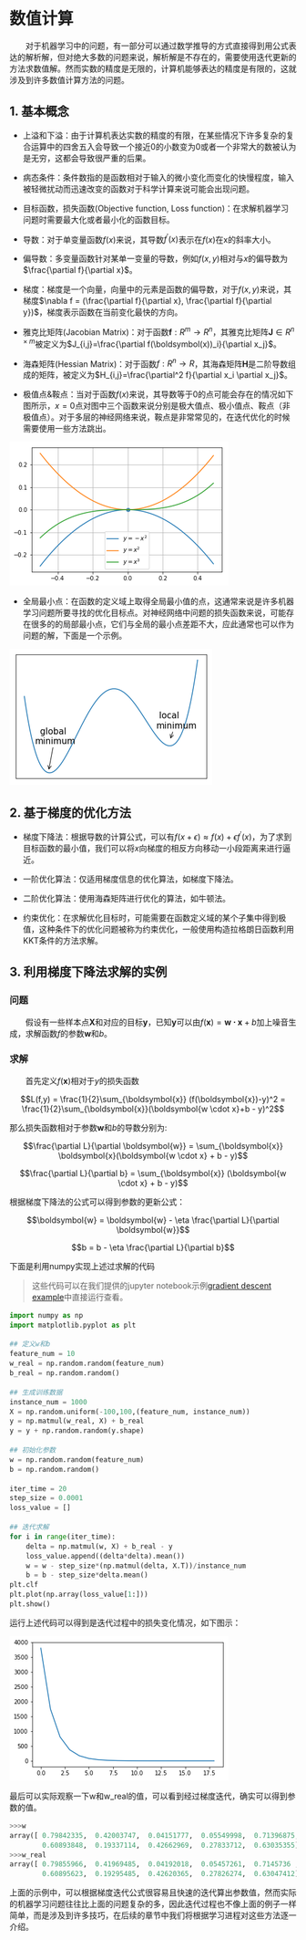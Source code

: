 # 数值计算

&emsp;&emsp;对于机器学习中的问题，有一部分可以通过数学推导的方式直接得到用公式表达的解析解，但对绝大多数的问题来说，解析解是不存在的，需要使用迭代更新的方法求数值解。然而实数的精度是无限的，计算机能够表达的精度是有限的，这就涉及到许多数值计算方法的问题。

## 1. 基本概念

+ 上溢和下溢：由于计算机表达实数的精度的有限，在某些情况下许多复杂的复合运算中的四舍五入会导致一个接近0的小数变为0或者一个非常大的数被认为是无穷，这都会导致很严重的后果。

+ 病态条件：条件数指的是函数相对于输入的微小变化而变化的快慢程度，输入被轻微扰动而迅速改变的函数对于科学计算来说可能会出现问题。

+ 目标函数，损失函数(Objective function, Loss function)：在求解机器学习问题时需要最大化或者最小化的函数目标。

+ 导数：对于单变量函数$f(x)$来说，其导数$f^\prime(x)$表示在$f(x)$在x的斜率大小。

+ 偏导数：多变量函数针对某单一变量的导数，例如$f(x,y)$相对与$x$的偏导数为$\frac{\partial f}{\partial x}$。

+ 梯度：梯度是一个向量，向量中的元素是函数的偏导数，对于$f(x,y)$来说，其梯度$\nabla f = (\frac{\partial f}{\partial x}, \frac{\partial f}{\partial y})$，梯度表示函数在当前变化最快的方向。

+ 雅克比矩阵(Jacobian Matrix)：对于函数$\boldsymbol{f}: R^m \rightarrow R^n$，其雅克比矩阵$\boldsymbol{J} \in R^{n \times m}$被定义为$J_{i,j}=\frac{\partial f(\boldsymbol(x))_i}{\partial x_j}$。

+ 海森矩阵(Hessian Matrix)：对于函数$f: R^n \rightarrow R$，其海森矩阵$\boldsymbol{H}$是二阶导数组成的矩阵，被定义为$H_{i,j}=\frac{\partial^2 f}{\partial x_i \partial x_j}$。

+ 极值点&鞍点：当对于函数$f(x)$来说，其导数等于0的点可能会存在的情况如下图所示，$x=0$点对图中三个函数来说分别是极大值点、极小值点、鞍点（非极值点）。对于多层的神经网络来说，鞍点是非常常见的，在迭代优化的时候需要使用一些方法跳出。

![max min and saddle point](img/max_min_saddle_point.png)

+ 全局最小点：在函数的定义域上取得全局最小值的点，这通常来说是许多机器学习问题所要寻找的优化目标点。对神经网络中问题的损失函数来说，可能存在很多的的局部最小点，它们与全局的最小点差距不大，应此通常也可以作为问题的解，下面是一个示例。

![overall min](img/local_min.png)

## 2. 基于梯度的优化方法

+ 梯度下降法：根据导数的计算公式，可以有$f(x+\epsilon) \approx f(x) + \epsilon f^\prime(x)$，为了求到目标函数的最小值，我们可以将$x$向梯度的相反方向移动一小段距离来进行逼近。

+ 一阶优化算法：仅适用梯度信息的优化算法，如梯度下降法。

+ 二阶优化算法：使用海森矩阵进行优化的算法，如牛顿法。

+ 约束优化：在求解优化目标时，可能需要在函数定义域的某个子集中得到极值，这种条件下的优化问题被称为约束优化，一般使用构造拉格朗日函数利用KKT条件的方法求解。

## 3. 利用梯度下降法求解的实例

### 问题

&emsp;&emsp;假设有一些样本点$\boldsymbol{X}$和对应的目标$\boldsymbol{y}$，已知$\boldsymbol{y}$可以由$f(\boldsymbol{x}) = \boldsymbol{w \cdot x}+ b$加上噪音生成，求解函数$f$的参数$\boldsymbol{w}$和$b$。

### 求解

&emsp;&emsp;首先定义$f(\boldsymbol{x})$相对于$y$的损失函数

$$L(f,y) = \frac{1}{2}\sum_{\boldsymbol{x}} (f(\boldsymbol{x})-y)^2 = \frac{1}{2}\sum_{\boldsymbol{x}}(\boldsymbol{w \cdot x}+b - y)^2$$

那么损失函数相对于参数$\boldsymbol{w}$和$b$的导数分别为:

$$\frac{\partial L}{\partial \boldsymbol{w}} = \sum_{\boldsymbol{x}} \boldsymbol{x}(\boldsymbol{w \cdot x} + b - y)$$

$$\frac{\partial L}{\partial b} =  \sum_{\boldsymbol{x}} (\boldsymbol{w \cdot x} + b - y)$$

根据梯度下降法的公式可以得到参数的更新公式：

$$\boldsymbol{w} = \boldsymbol{w} - \eta \frac{\partial L}{\partial \boldsymbol{w}}$$

$$b = b - \eta \frac{\partial L}{\partial b}$$

下面是利用numpy实现上述过求解的代码
>这些代码可以在我们提供的jupyter notebook示例[gradient descent example](src/gradient_descent_example.ipynb)中直接运行查看。

```python
import numpy as np
import matplotlib.pyplot as plt

## 定义w和b
feature_num = 10
w_real = np.random.random(feature_num)
b_real = np.random.random()

## 生成训练数据
instance_num = 1000
X = np.random.uniform(-100,100,(feature_num, instance_num))
y = np.matmul(w_real, X) + b_real
y = y + np.random.random(y.shape)

## 初始化参数
w = np.random.random(feature_num)
b = np.random.random()

iter_time = 20
step_size = 0.0001
loss_value = []

## 迭代求解
for i in range(iter_time):
    delta = np.matmul(w, X) + b_real - y
    loss_value.append((delta*delta).mean())
    w = w - step_size*(np.matmul(delta, X.T))/instance_num
    b = b - step_size*delta.mean()
plt.clf
plt.plot(np.array(loss_value[1:]))
plt.show()
```

运行上述代码可以得到是迭代过程中的损失变化情况，如下图示：

![gradient descent loss](img/gradient_descent_loss.png)

最后可以实际观察一下w和w_real的值，可以看到经过梯度迭代，确实可以得到参数的值。

```python
>>>w
array([ 0.79842335,  0.42003747,  0.04151777,  0.05549998,  0.71396875,
        0.60893848,  0.19337114,  0.42662969,  0.27833712,  0.63035355])
>>>w_real
array([ 0.79855966,  0.41969485,  0.04192018,  0.05457261,  0.7145736 ,
        0.60895623,  0.19295485,  0.42620365,  0.27826274,  0.63047412])
```

上面的示例中，可以根据梯度迭代公式很容易且快速的迭代算出参数值，然而实际的机器学习问题往往比上面的问题复杂的多，因此迭代过程也不像上面的例子一样简单，而是涉及到许多技巧，在后续的章节中我们将根据学习进程对这些方法逐一介绍。
